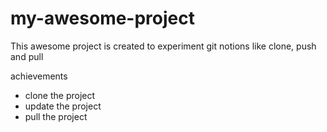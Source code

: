 # my-awesome-project

This awesome project is created to experiment git notions like clone, push and pull

achievements
- clone the project
- update the project
- pull the project

